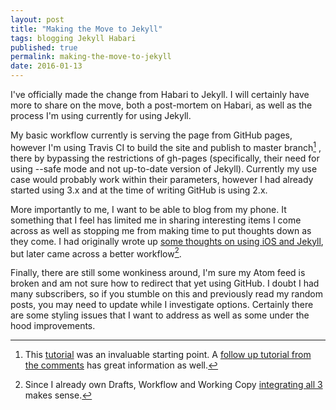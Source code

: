 ```yaml
---
layout: post
title: "Making the Move to Jekyll"
tags: blogging Jekyll Habari
published: true
permalink: making-the-move-to-jekyll
date: 2016-01-13
---
```


I've officially made the change from Habari to Jekyll. I will certainly have more to share on the move, both a post-mortem on Habari, as well as the process I'm using currently for using Jekyll.

My basic workflow currently is serving the page from GitHub pages, however I'm using Travis CI to build the site and  publish to master branch[^1] , there by bypassing the restrictions of gh-pages (specifically, their need for using --safe mode and not up-to-date version of Jekyll). Currently my use case would probably work within their parameters, however I had already started using 3.x and at the time of writing GitHub is using 2.x.

More importantly to me, I want to be able to blog from my phone. It something that I feel has limited me in sharing interesting items I come across as well as stopping me from making time to put thoughts down as they come. I had originally wrote up [some thoughts on using iOS and Jekyll](http://miklb.com/first-thoughts-holy-grail-of-blogging-from-ios-with-jekyll), but later came across a better workflow[^2].

Finally, there are still some wonkiness around, I'm sure my Atom feed is broken and am not sure how to redirect that yet using GitHub. I doubt I had many subscribers, so if you stumble on this and previously read my random posts, you may need to update while I investigate options. Certainly there are some styling issues that I want to address as well as some under the hood improvements.

[^1]: This [tutorial](http://eshepelyuk.github.io/2014/10/28/automate-github-pages-travisci.html) was an invaluable starting point. A [follow up tutorial from the comments](http://mlota.github.io/2015/11/23/automating-deployment-github-pages-jekyll-travis.html) has great information as well.
[^2]:Since I already own Drafts, Workflow and Working Copy [integrating all 3](http://www.matteocappadonna.org/Posting-with-Drafts,-Working-Copy-and-Workflow) makes sense.
